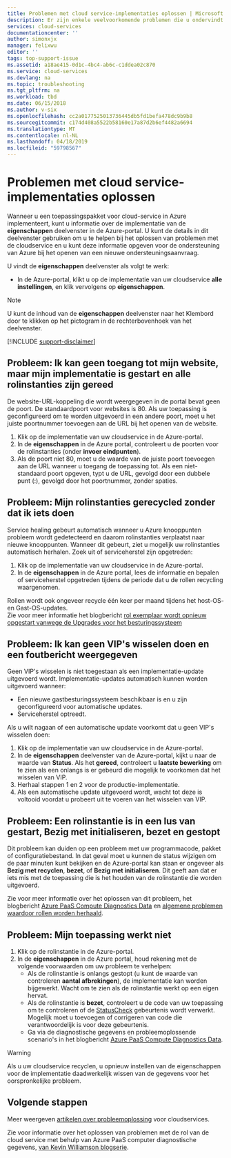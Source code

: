 ```yaml
---
title: Problemen met cloud service-implementaties oplossen | Microsoft Docs
description: Er zijn enkele veelvoorkomende problemen die u ondervindt mogelijk bij het implementeren van een service in de cloud naar Azure. In dit artikel voorziet in oplossingen voor enkele ervan.
services: cloud-services
documentationcenter: ''
author: simonxjx
manager: felixwu
editor: ''
tags: top-support-issue
ms.assetid: a18ae415-0d1c-4bc4-ab6c-c1ddea02c870
ms.service: cloud-services
ms.devlang: na
ms.topic: troubleshooting
ms.tgt_pltfrm: na
ms.workload: tbd
ms.date: 06/15/2018
ms.author: v-six
ms.openlocfilehash: cc2a0177525013736445db5fd1befa478dc9b9b8
ms.sourcegitcommit: c174d408a5522b58160e17a87d2b6ef4482a6694
ms.translationtype: MT
ms.contentlocale: nl-NL
ms.lasthandoff: 04/18/2019
ms.locfileid: "59798567"
---
```

# <a name="troubleshoot-cloud-service-deployment-problems"></a>Problemen met cloud service-implementaties oplossen
Wanneer u een toepassingspakket voor cloud-service in Azure implementeert, kunt u informatie over de implementatie van de **eigenschappen** deelvenster in de Azure-portal. U kunt de details in dit deelvenster gebruiken om u te helpen bij het oplossen van problemen met de cloudservice en u kunt deze informatie opgeven voor de ondersteuning van Azure bij het openen van een nieuwe ondersteuningsaanvraag.

U vindt de **eigenschappen** deelvenster als volgt te werk:

* In de Azure-portal, klikt u op de implementatie van uw cloudservice **alle instellingen**, en klik vervolgens op **eigenschappen**.

> [!NOTE]
> U kunt de inhoud van de **eigenschappen** deelvenster naar het Klembord door te klikken op het pictogram in de rechterbovenhoek van het deelvenster.
>
>

[!INCLUDE [support-disclaimer](../../includes/support-disclaimer.md)]

## <a name="problem-i-cannot-access-my-website-but-my-deployment-is-started-and-all-role-instances-are-ready"></a>Probleem: Ik kan geen toegang tot mijn website, maar mijn implementatie is gestart en alle rolinstanties zijn gereed
De website-URL-koppeling die wordt weergegeven in de portal bevat geen de poort. De standaardpoort voor websites is 80. Als uw toepassing is geconfigureerd om te worden uitgevoerd in een andere poort, moet u het juiste poortnummer toevoegen aan de URL bij het openen van de website.

1. Klik op de implementatie van uw cloudservice in de Azure-portal.
2. In de **eigenschappen** in de Azure portal, controleert u de poorten voor de rolinstanties (onder **invoer eindpunten**).
3. Als de poort niet 80, moet u de waarde van de juiste poort toevoegen aan de URL wanneer u toegang de toepassing tot. Als een niet-standaard poort opgeven, typt u de URL, gevolgd door een dubbele punt (:), gevolgd door het poortnummer, zonder spaties.

## <a name="problem-my-role-instances-recycled-without-me-doing-anything"></a>Probleem: Mijn rolinstanties gerecycled zonder dat ik iets doen
Service healing gebeurt automatisch wanneer u Azure knooppunten probleem wordt gedetecteerd en daarom rolinstanties verplaatst naar nieuwe knooppunten. Wanneer dit gebeurt, ziet u mogelijk uw rolinstanties automatisch herhalen. Zoek uit of serviceherstel zijn opgetreden:

1. Klik op de implementatie van uw cloudservice in de Azure-portal.
2. In de **eigenschappen** in de Azure portal, lees de informatie en bepalen of serviceherstel opgetreden tijdens de periode dat u de rollen recycling waargenomen.

Rollen wordt ook ongeveer recycle één keer per maand tijdens het host-OS- en Gast-OS-updates.  
Zie voor meer informatie het blogbericht [rol exemplaar wordt opnieuw opgestart vanwege de Upgrades voor het besturingssysteem](https://blogs.msdn.com/b/kwill/archive/2012/09/19/role-instance-restarts-due-to-os-upgrades.aspx)

## <a name="problem-i-cannot-do-a-vip-swap-and-receive-an-error"></a>Probleem: Ik kan geen VIP's wisselen doen en een foutbericht weergegeven
Geen VIP's wisselen is niet toegestaan als een implementatie-update uitgevoerd wordt. Implementatie-updates automatisch kunnen worden uitgevoerd wanneer:

* Een nieuwe gastbesturingssysteem beschikbaar is en u zijn geconfigureerd voor automatische updates.
* Serviceherstel optreedt.

Als u wilt nagaan of een automatische update voorkomt dat u geen VIP's wisselen doen:

1. Klik op de implementatie van uw cloudservice in de Azure-portal.
2. In de **eigenschappen** deelvenster van de Azure-portal, kijkt u naar de waarde van **Status**. Als het **gereed**, controleert u **laatste bewerking** om te zien als een onlangs is er gebeurd die mogelijk te voorkomen dat het wisselen van VIP.
3. Herhaal stappen 1 en 2 voor de productie-implementatie.
4. Als een automatische update uitgevoerd wordt, wacht tot deze is voltooid voordat u probeert uit te voeren van het wisselen van VIP.

## <a name="problem-a-role-instance-is-looping-between-started-initializing-busy-and-stopped"></a>Probleem: Een rolinstantie is in een lus van gestart, Bezig met initialiseren, bezet en gestopt
Dit probleem kan duiden op een probleem met uw programmacode, pakket of configuratiebestand. In dat geval moet u kunnen de status wijzigen om de paar minuten kunt bekijken en de Azure-portal kan staan er ongeveer als **Bezig met recyclen**, **bezet**, of **Bezig met initialiseren**. Dit geeft aan dat er iets mis met de toepassing die is het houden van de rolinstantie die worden uitgevoerd.

Zie voor meer informatie over het oplossen van dit probleem, het blogbericht [Azure PaaS Compute Diagnostics Data](https://blogs.msdn.com/b/kwill/archive/2013/08/09/windows-azure-paas-compute-diagnostics-data.aspx) en [algemene problemen waardoor rollen worden herhaald](cloud-services-troubleshoot-common-issues-which-cause-roles-recycle.md).

## <a name="problem-my-application-stopped-working"></a>Probleem: Mijn toepassing werkt niet
1. Klik op de rolinstantie in de Azure-portal.
2. In de **eigenschappen** in de Azure portal, houd rekening met de volgende voorwaarden om uw probleem te verhelpen:
   * Als de rolinstantie is onlangs gestopt (u kunt de waarde van controleren **aantal afbrekingen**), de implementatie kan worden bijgewerkt. Wacht om te zien als de rolinstantie werkt op een eigen hervat.
   * Als de rolinstantie is **bezet**, controleert u de code van uw toepassing om te controleren of de [StatusCheck](/previous-versions/azure/reference/ee758135(v=azure.100)) gebeurtenis wordt verwerkt. Mogelijk moet u toevoegen of corrigeren van code die verantwoordelijk is voor deze gebeurtenis.
   * Ga via de diagnostische gegevens en probleemoplossende scenario's in het blogbericht [Azure PaaS Compute Diagnostics Data](https://blogs.msdn.com/b/kwill/archive/2013/08/09/windows-azure-paas-compute-diagnostics-data.aspx).

> [!WARNING]
> Als u uw cloudservice recyclen, u opnieuw instellen van de eigenschappen voor de implementatie daadwerkelijk wissen van de gegevens voor het oorspronkelijke probleem.
>
>

## <a name="next-steps"></a>Volgende stappen
Meer weergeven [artikelen over probleemoplossing](https://docs.microsoft.com/azure/cloud-services/cloud-services-allocation-failures) voor cloudservices.

Zie voor informatie over het oplossen van problemen met de rol van de cloud service met behulp van Azure PaaS computer diagnostische gegevens, [van Kevin Williamson blogserie](https://blogs.msdn.com/b/kwill/archive/2013/08/09/windows-azure-paas-compute-diagnostics-data.aspx).
